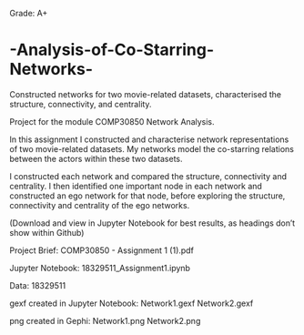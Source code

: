 Grade: A+

# -Analysis-of-Co-Starring-Networks-
Constructed networks for two movie-related datasets, characterised the structure, connectivity, and centrality.

Project for the module COMP30850 Network Analysis.

In this assignment I constructed and characterise network representations of two movie-related datasets. My networks model the co-starring relations between the actors within these two datasets. 

I constructed each network and compared the structure, connectivity and centrality. I then identified one important node in each network and constructed an ego network for that node, before exploring the structure, connectivity and centrality of the ego networks.

(Download and view in Jupyter Notebook for best results, as headings don’t show within Github)

Project Brief: COMP30850 - Assignment 1 (1).pdf

Jupyter Notebook: 18329511_Assignment1.ipynb

Data: 18329511

gexf created in Jupyter Notebook:
Network1.gexf
Network2.gexf

png created in Gephi:
Network1.png
Network2.png

